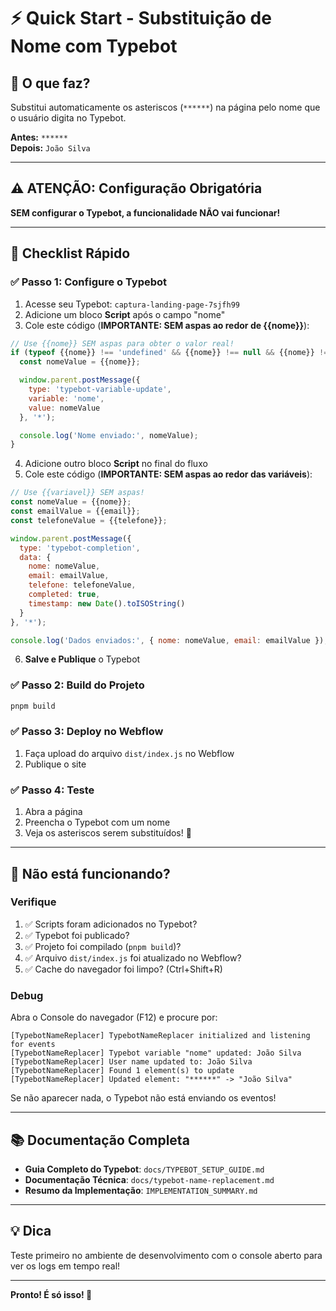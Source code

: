 # ⚡ Quick Start - Substituição de Nome com Typebot

## 🎯 O que faz?

Substitui automaticamente os asteriscos (`******`) na página pelo nome que o usuário digita no Typebot.

**Antes:** `******`  
**Depois:** `João Silva`

---

## ⚠️ ATENÇÃO: Configuração Obrigatória

**SEM configurar o Typebot, a funcionalidade NÃO vai funcionar!**

---

## 📝 Checklist Rápido

### ✅ Passo 1: Configure o Typebot

1. Acesse seu Typebot: `captura-landing-page-7sjfh99`
2. Adicione um bloco **Script** após o campo "nome"
3. Cole este código (**IMPORTANTE: SEM aspas ao redor de {{nome}}**):

```javascript
// Use {{nome}} SEM aspas para obter o valor real!
if (typeof {{nome}} !== 'undefined' && {{nome}} !== null && {{nome}} !== '') {
  const nomeValue = {{nome}};

  window.parent.postMessage({
    type: 'typebot-variable-update',
    variable: 'nome',
    value: nomeValue
  }, '*');

  console.log('Nome enviado:', nomeValue);
}
```

4. Adicione outro bloco **Script** no final do fluxo
5. Cole este código (**IMPORTANTE: SEM aspas ao redor das variáveis**):

```javascript
// Use {{variavel}} SEM aspas!
const nomeValue = {{nome}};
const emailValue = {{email}};
const telefoneValue = {{telefone}};

window.parent.postMessage({
  type: 'typebot-completion',
  data: {
    nome: nomeValue,
    email: emailValue,
    telefone: telefoneValue,
    completed: true,
    timestamp: new Date().toISOString()
  }
}, '*');

console.log('Dados enviados:', { nome: nomeValue, email: emailValue });
```

6. **Salve e Publique** o Typebot

### ✅ Passo 2: Build do Projeto

```bash
pnpm build
```

### ✅ Passo 3: Deploy no Webflow

1. Faça upload do arquivo `dist/index.js` no Webflow
2. Publique o site

### ✅ Passo 4: Teste

1. Abra a página
2. Preencha o Typebot com um nome
3. Veja os asteriscos serem substituídos! 🎉

---

## 🐛 Não está funcionando?

### Verifique

1. ✅ Scripts foram adicionados no Typebot?
2. ✅ Typebot foi publicado?
3. ✅ Projeto foi compilado (`pnpm build`)?
4. ✅ Arquivo `dist/index.js` foi atualizado no Webflow?
5. ✅ Cache do navegador foi limpo? (Ctrl+Shift+R)

### Debug

Abra o Console do navegador (F12) e procure por:

```
[TypebotNameReplacer] TypebotNameReplacer initialized and listening for events
[TypebotNameReplacer] Typebot variable "nome" updated: João Silva
[TypebotNameReplacer] User name updated to: João Silva
[TypebotNameReplacer] Found 1 element(s) to update
[TypebotNameReplacer] Updated element: "******" -> "João Silva"
```

Se não aparecer nada, o Typebot não está enviando os eventos!

---

## 📚 Documentação Completa

- **Guia Completo do Typebot**: `docs/TYPEBOT_SETUP_GUIDE.md`
- **Documentação Técnica**: `docs/typebot-name-replacement.md`
- **Resumo da Implementação**: `IMPLEMENTATION_SUMMARY.md`

---

## 💡 Dica

Teste primeiro no ambiente de desenvolvimento com o console aberto para ver os logs em tempo real!

---

**Pronto! É só isso! 🚀**
